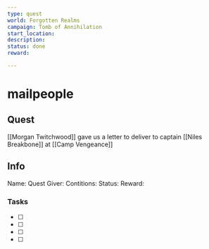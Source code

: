 ```yaml
---
type: quest
world: Forgotten Realms
campaign: Tomb of Annihilation
start_location: 
description: 
status: done
reward:

---
```

# mailpeople

## Quest 
[[Morgan Twitchwood]] gave us a letter to deliver to captain [[Niles Breakbone]] at [[Camp Vengeance]]



## Info

Name: 
Quest Giver: 
Contitions: 
Status: 
Reward: 








### Tasks
- [ ] 
- [ ] 
- [ ] 
- [ ] 